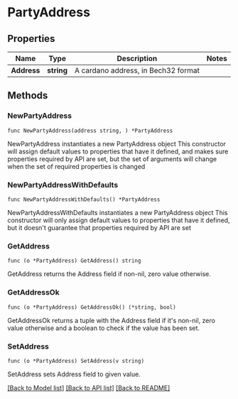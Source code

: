 # PartyAddress

## Properties

Name | Type | Description | Notes
------------ | ------------- | ------------- | -------------
**Address** | **string** | A cardano address, in Bech32 format | 

## Methods

### NewPartyAddress

`func NewPartyAddress(address string, ) *PartyAddress`

NewPartyAddress instantiates a new PartyAddress object
This constructor will assign default values to properties that have it defined,
and makes sure properties required by API are set, but the set of arguments
will change when the set of required properties is changed

### NewPartyAddressWithDefaults

`func NewPartyAddressWithDefaults() *PartyAddress`

NewPartyAddressWithDefaults instantiates a new PartyAddress object
This constructor will only assign default values to properties that have it defined,
but it doesn't guarantee that properties required by API are set

### GetAddress

`func (o *PartyAddress) GetAddress() string`

GetAddress returns the Address field if non-nil, zero value otherwise.

### GetAddressOk

`func (o *PartyAddress) GetAddressOk() (*string, bool)`

GetAddressOk returns a tuple with the Address field if it's non-nil, zero value otherwise
and a boolean to check if the value has been set.

### SetAddress

`func (o *PartyAddress) SetAddress(v string)`

SetAddress sets Address field to given value.



[[Back to Model list]](../README.md#documentation-for-models) [[Back to API list]](../README.md#documentation-for-api-endpoints) [[Back to README]](../README.md)


